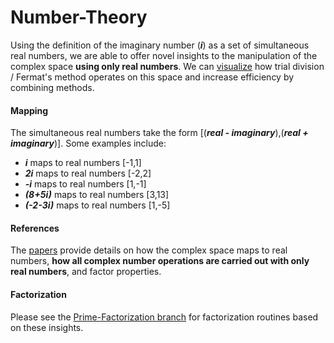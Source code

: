 # Number-Theory

Using the definition of the imaginary number (***i***) as a set of simultaneous real numbers, we are able to offer novel insights to the manipulation of the complex space **using only real numbers**.  We can [visualize](https://github.com/OVVO-Financial/Number-Theory/blob/master/Complex%20space.md) how trial division / Fermat's method operates on this space and increase efficiency by combining methods.

#### Mapping
The simultaneous real numbers take the form [(***real - imaginary***),(***real + imaginary***)].  Some examples include:
* ***i*** maps to real numbers [-1,1]
* ***2i*** maps to real numbers [-2,2]
* ***-i*** maps to real numbers [1,-1]
* ***(8+5i)*** maps to real numbers [3,13]
* ***(-2-3i)*** maps to real numbers [1,-5]

#### References
The [papers](https://github.com/OVVO-Financial/Number-Theory/tree/master/Number%20Theory%20Papers) provide details on how the complex space maps to real numbers, **how all complex number operations are carried out with only real numbers**, and factor properties.

#### Factorization
Please see the [Prime-Factorization branch](https://github.com/OVVO-Financial/Number-Theory/tree/Prime-Factorization) for factorization routines based on these insights.


